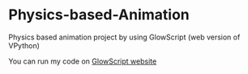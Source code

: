 # Physics-based-Animation
Physics based animation project by using GlowScript (web version of VPython)


You can run my code on [GlowScript website](https://www.glowscript.org/)
